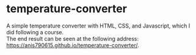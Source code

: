 # temperature-converter
A simple temperature converter with HTML, CSS, and Javascript, which I did following a course.  
The end result can be seen at the following address:  
https://anis790615.github.io/temperature-converter/. 

